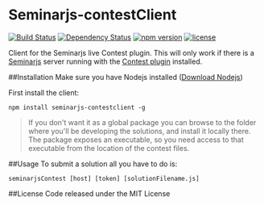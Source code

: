 Seminarjs-contestClient
=======================

[![Build Status](http://img.shields.io/travis/Nichejs/Seminarjs-contestClient/master.svg?style=flat-square)](https://travis-ci.org/Nichejs/Seminarjs-contestClient)
[![Dependency Status](http://img.shields.io/david/Nichejs/Seminarjs-contestClient.svg?style=flat-square)](https://david-dm.org/Nichejs/Seminarjs-contestClient)
[![npm version](http://img.shields.io/npm/v/seminarjs-contestclient.svg?style=flat-square)](https://www.npmjs.org/package/seminarjs-contestclient)
[![license](http://img.shields.io/npm/l/seminarjs-contestclient.svg?style=flat-square)](https://www.npmjs.org/package/seminarjs-contestclient)

Client for the Seminarjs live Contest plugin. This will only work if there is a [Seminarjs](https://github.com/Nichejs/Seminarjs) server running with the [Contest plugin](https://github.com/Nichejs/Seminarjs-Contest) installed.

##Installation
Make sure you have Nodejs installed ([Download Nodejs](http://nodejs.org/download/))

First install the client:
```
npm install seminarjs-contestclient -g
```
>If you don't want it as a global package you can browse to the folder where you'll be developing the solutions, and install it locally there. The package exposes an executable, so you need access to that executable from the location of the contest files.

##Usage
To submit a solution all you have to do is:

```
seminarjsContest [host] [token] [solutionFilename.js]
```

##License
Code released under the MIT License
